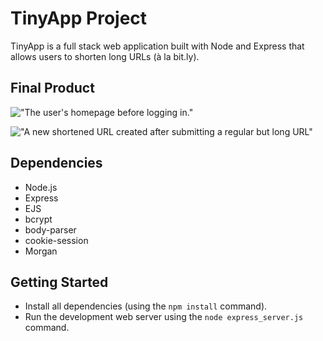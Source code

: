 # TinyApp Project

TinyApp is a full stack web application built with Node and Express that allows users to shorten long URLs (à la bit.ly).

## Final Product

!["The user's homepage before logging in."](#)

!["A new shortened URL created after submitting a regular but long URL"](#)

## Dependencies

- Node.js
- Express
- EJS
- bcrypt
- body-parser
- cookie-session
- Morgan

## Getting Started

- Install all dependencies (using the `npm install` command).
- Run the development web server using the `node express_server.js` command.
